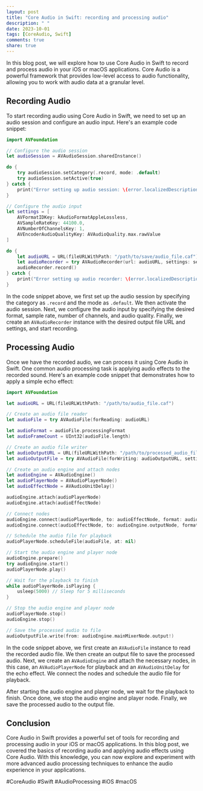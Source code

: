 ```yaml
---
layout: post
title: "Core Audio in Swift: recording and processing audio"
description: " "
date: 2023-10-01
tags: [CoreAudio, Swift]
comments: true
share: true
---
```


In this blog post, we will explore how to use Core Audio in Swift to record and process audio in your iOS or macOS applications. Core Audio is a powerful framework that provides low-level access to audio functionality, allowing you to work with audio data at a granular level.

## Recording Audio

To start recording audio using Core Audio in Swift, we need to set up an audio session and configure an audio input. Here's an example code snippet:

```swift
import AVFoundation

// Configure the audio session
let audioSession = AVAudioSession.sharedInstance()

do {
    try audioSession.setCategory(.record, mode: .default)
    try audioSession.setActive(true)
} catch {
    print("Error setting up audio session: \(error.localizedDescription)")
}

// Configure the audio input
let settings = [
    AVFormatIDKey: kAudioFormatAppleLossless,
    AVSampleRateKey: 44100.0,
    AVNumberOfChannelsKey: 1,
    AVEncoderAudioQualityKey: AVAudioQuality.max.rawValue
]

do {
    let audioURL = URL(fileURLWithPath: "/path/to/save/audio_file.caf")
    let audioRecorder = try AVAudioRecorder(url: audioURL, settings: settings)
    audioRecorder.record()
} catch {
    print("Error setting up audio recorder: \(error.localizedDescription)")
}
```

In the code snippet above, we first set up the audio session by specifying the category as `.record` and the mode as `.default`. We then activate the audio session. Next, we configure the audio input by specifying the desired format, sample rate, number of channels, and audio quality. Finally, we create an `AVAudioRecorder` instance with the desired output file URL and settings, and start recording.

## Processing Audio

Once we have the recorded audio, we can process it using Core Audio in Swift. One common audio processing task is applying audio effects to the recorded sound. Here's an example code snippet that demonstrates how to apply a simple echo effect:

```swift
import AVFoundation

let audioURL = URL(fileURLWithPath: "/path/to/audio_file.caf")

// Create an audio file reader
let audioFile = try AVAudioFile(forReading: audioURL)

let audioFormat = audioFile.processingFormat
let audioFrameCount = UInt32(audioFile.length)

// Create an audio file writer
let audioOutputURL = URL(fileURLWithPath: "/path/to/processed_audio_file.caf")
let audioOutputFile = try AVAudioFile(forWriting: audioOutputURL, settings: audioFormat.settings)

// Create an audio engine and attach nodes
let audioEngine = AVAudioEngine()
let audioPlayerNode = AVAudioPlayerNode()
let audioEffectNode = AVAudioUnitDelay()

audioEngine.attach(audioPlayerNode)
audioEngine.attach(audioEffectNode)

// Connect nodes
audioEngine.connect(audioPlayerNode, to: audioEffectNode, format: audioFormat)
audioEngine.connect(audioEffectNode, to: audioEngine.outputNode, format: audioFormat)

// Schedule the audio file for playback
audioPlayerNode.scheduleFile(audioFile, at: nil)

// Start the audio engine and player node
audioEngine.prepare()
try audioEngine.start()
audioPlayerNode.play()

// Wait for the playback to finish
while audioPlayerNode.isPlaying {
    usleep(5000) // Sleep for 5 milliseconds
}

// Stop the audio engine and player node
audioPlayerNode.stop()
audioEngine.stop()

// Save the processed audio to file
audioOutputFile.write(from: audioEngine.mainMixerNode.output!)
```

In the code snippet above, we first create an `AVAudioFile` instance to read the recorded audio file. We then create an output file to save the processed audio. Next, we create an `AVAudioEngine` and attach the necessary nodes, in this case, an `AVAudioPlayerNode` for playback and an `AVAudioUnitDelay` for the echo effect. We connect the nodes and schedule the audio file for playback.

After starting the audio engine and player node, we wait for the playback to finish. Once done, we stop the audio engine and player node. Finally, we save the processed audio to the output file.

## Conclusion

Core Audio in Swift provides a powerful set of tools for recording and processing audio in your iOS or macOS applications. In this blog post, we covered the basics of recording audio and applying audio effects using Core Audio. With this knowledge, you can now explore and experiment with more advanced audio processing techniques to enhance the audio experience in your applications.

#CoreAudio #Swift #AudioProcessing #iOS #macOS